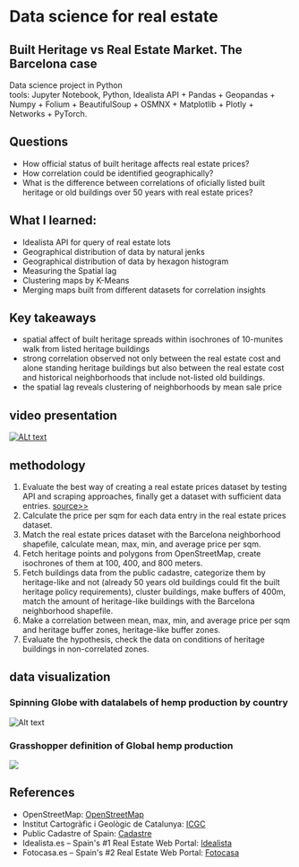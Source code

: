 # Data science for real estate
## Built Heritage vs Real Estate Market. The Barcelona case 
Data science project in Python </br>
tools: Jupyter Notebook, Python,  Idealista API  +  Pandas +  Geopandas +  Numpy +  Folium + BeautifulSoup + OSMNX + Matplotlib + Plotly + Networks + PyTorch.
## Questions
- How official status of built heritage affects real estate prices?
- How correlation could be identified geographically?
- What is the difference between correlations of oficially listed built heritage or old buildings over 50 years with real estate prices?
## What I learned: 
- Idealista API for query of real estate lots
- Geographical distribution of data by natural jenks
- Geographical distribution of data by hexagon histogram
- Measuring the Spatial lag
- Clustering maps by K-Means
- Merging maps built from different datasets for correlation insights
## Key takeaways
- spatial affect of built heritage spreads within isochrones of 10-munites walk from listed heritage buildings
- strong correlation observed not only between the real estate cost and alone standing heritage buildings but also between the real estate cost and historical neighborhoods that include not-listed old buildings.
- the spatial lag reveals clustering of neighborhoods by mean sale price
## video presentation
[![ALt text](https://img.youtube.com/vi/d7XqRdQ6O6Y/0.jpg)](https://www.youtube.com/watch?v=d7XqRdQ6O6Y)
## methodology
1. Evaluate the best way of creating a real estate prices dataset by testing API and scraping approaches, finally get a dataset with sufficient data entries. [source>>](DS3_FIN_11.ipynb)
2. Calculate the price per sqm for each data entry in the real estate prices dataset.
3. Match the real estate prices dataset with the Barcelona neighborhood shapefile, calculate mean, max, min, and average price per sqm.
4. Fetch heritage points and polygons from OpenStreetMap, create isochrones of them at 100, 400, and 800 meters.
5. Fetch buildings data from the public cadastre, categorize them by heritage-like and not (already 50 years old buildings could fit the built heritage policy requirements), cluster buildings, make buffers of 400m, match the amount of heritage-like buildings with the Barcelona neighborhood shapefile.
6. Make a correlation between mean, max, min, and average price per sqm and heritage buffer zones, heritage-like buffer zones.
7. Evaluate the hypothesis, check the data on conditions of heritage buildings in non-correlated zones.
## data visualization
### Spinning Globe with datalabels of hemp production by country
![Alt text](visuals/globe_fin.gif)
### Grasshopper definition of Global hemp production
![](visuals/globe001.png)

## References
- OpenStreetMap: [OpenStreetMap](https://www.openstreetmap.org)
- Institut Cartogràfic i Geològic de Catalunya: [ICGC](http://www.icgc.cat)
- Public Cadastre of Spain: [Cadastre](https://www.sedecatastro.gob.es/)
- Idealista.es – Spain's #1 Real Estate Web Portal: [Idealista](https://www.idealista.es)
- Fotocasa.es – Spain's #2 Real Estate Web Portal: [Fotocasa](https://www.fotocasa.es)
